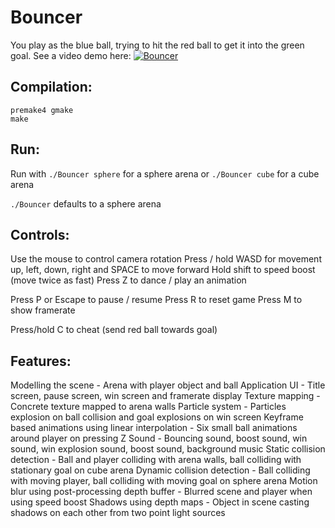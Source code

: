 # Bouncer

You play as the blue ball, trying to hit the red ball to get it into the green goal.
See a video demo here: 
[![Bouncer](http://img.youtube.com/vi/iEwRRAtY8vY/0.jpg)](http://www.youtube.com/watch?v=iEwRRAtY8vY)

## Compilation:
    premake4 gmake
    make

## Run:
Run with `./Bouncer sphere` for a sphere arena or `./Bouncer cube` for a cube arena

`./Bouncer` defaults to a sphere arena

## Controls:
Use the mouse to control camera rotation
Press / hold WASD for movement up, left, down, right and SPACE to move forward
Hold shift to speed boost (move twice as fast)
Press Z to dance / play an animation

Press P or Escape to pause / resume
Press R to reset game
Press M to show framerate

Press/hold C to cheat (send red ball towards goal)

## Features:
Modelling the scene - Arena with player object and ball
Application UI - Title screen, pause screen, win screen and framerate display
Texture mapping - Concrete texture mapped to arena walls
Particle system - Particles explosion on ball collision and goal explosions on win screen
Keyframe based animations using linear interpolation - Six small ball animations around player on pressing Z
Sound - Bouncing sound, boost sound, win sound, win explosion sound, boost sound, background music
Static collision detection - Ball and player colliding with arena walls, ball colliding with stationary goal on cube arena
Dynamic collision detection - Ball colliding with moving player, ball colliding with moving goal on sphere arena
Motion blur using post-processing depth buffer - Blurred scene and player when using speed boost
Shadows using depth maps - Object in scene casting shadows on each other from two point light sources